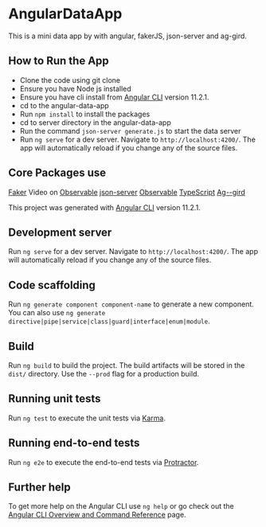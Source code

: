 # AngularDataApp
This is a mini data app by with angular, fakerJS, json-server and ag-gird.

## How to Run the App
- Clone the code using git clone 
- Ensure you have Node js installed
- Ensure you have cli install from [Angular CLI](https://github.com/angular/angular-cli) version 11.2.1.
- cd to the angular-data-app
- Run  `npm install` to install the packages
- cd to server directory in the angular-data-app
- Run the command `json-server generate.js` to start the data server
- Run `ng serve` for a dev server. Navigate to `http://localhost:4200/`. The app will automatically reload if you change any of the source files.

## Core Packages use
[Faker](https://fakerjsdocs.netlify.app/#browser-demo)
Video on [Observable](https://www.youtube.com/watch?v=LmIsbzt-S_E&ab_channel=Codevolution)
[json-server](https://www.npmjs.com/package/json-server#remote-schema)
[Observable](https://angular.io/guide/rx-library)
[TypeScript](https://www.javatpoint.com/typescript-tutorial)
[Ag--gird](https://www.ag-grid.com/documentation/angular/getting-started/)


This project was generated with [Angular CLI](https://github.com/angular/angular-cli) version 11.2.1.

## Development server

Run `ng serve` for a dev server. Navigate to `http://localhost:4200/`. The app will automatically reload if you change any of the source files.

## Code scaffolding

Run `ng generate component component-name` to generate a new component. You can also use `ng generate directive|pipe|service|class|guard|interface|enum|module`.

## Build

Run `ng build` to build the project. The build artifacts will be stored in the `dist/` directory. Use the `--prod` flag for a production build.

## Running unit tests

Run `ng test` to execute the unit tests via [Karma](https://karma-runner.github.io).

## Running end-to-end tests

Run `ng e2e` to execute the end-to-end tests via [Protractor](http://www.protractortest.org/).

## Further help

To get more help on the Angular CLI use `ng help` or go check out the [Angular CLI Overview and Command Reference](https://angular.io/cli) page.
